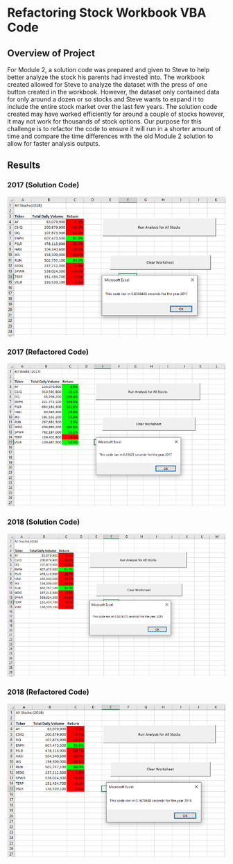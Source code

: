 # Refactoring Stock Workbook VBA Code

## Overview of Project
For Module 2, a solution code was prepared and given to Steve to help better analyze the stock his parents had invested into. The workbook created allowed for Steve to analyze the dataset with the press of one button created in the workbook. However, the dataset only contained data for only around a dozen or so stocks and Steve wants to expand it to include the entire stock market over the last few years. The solution code created may have worked efficiently for around a couple of stocks however, it may not work for thousands of stock options. Our purpose for this challenge is to refactor the code to ensure it will run in a shorter amount of time and compare the time differences with the old Module 2 solution to allow for faster analysis outputs.

## Results

### 2017 (Solution Code)
![](Resources/green_stock_analysis_2017.PNG)

### 2017 (Refactored Code)
![](Resources/VBA_Challenge_2017.PNG)

### 2018 (Solution Code)
![](Resources/green_stock_analysis_2018.PNG)

### 2018 (Refactored Code)
![](Resources/VBA_Challenge_2018.PNG)
